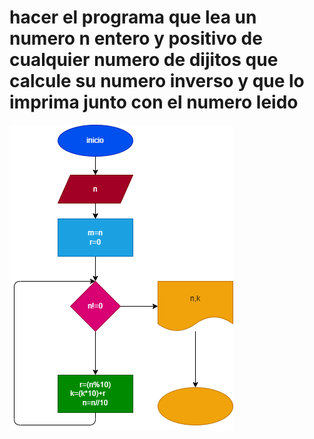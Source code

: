 # hacer el programa que lea un numero n entero y positivo de cualquier numero de dijitos que calcule su numero inverso y que lo imprima junto con el numero leido

![diagrama de flujo](ejercicio2.png "diagrama de flujo")

